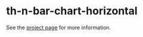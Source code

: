 th-n-bar-chart-horizontal
================

See the [project page](http://thelmanews.github.io/thelma-component-demo/) for more information.
